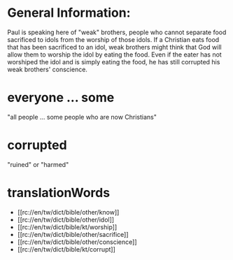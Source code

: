 # General Information:

Paul is speaking here of "weak" brothers, people who cannot separate food sacrificed to idols from the worship of those idols. If a Christian eats food that has been sacrificed to an idol, weak brothers might think that God will allow them to worship the idol by eating the food. Even if the eater has not worshiped the idol and is simply eating the food, he has still corrupted his weak brothers' conscience.

# everyone ... some

"all people ... some people who are now Christians"

# corrupted

"ruined" or "harmed"

# translationWords

* [[rc://en/tw/dict/bible/other/know]]
* [[rc://en/tw/dict/bible/other/idol]]
* [[rc://en/tw/dict/bible/kt/worship]]
* [[rc://en/tw/dict/bible/other/sacrifice]]
* [[rc://en/tw/dict/bible/other/conscience]]
* [[rc://en/tw/dict/bible/kt/corrupt]]